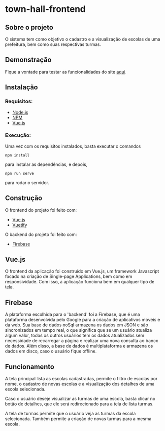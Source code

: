# town-hall-frontend

## Sobre o projeto

O sistema tem como objetivo o cadastro e a visualização de escolas de uma prefeitura, bem como suas respectivas turmas.

## Demonstração

Fique a vontade para testar as funcionalidades do site [aqui](https://town-hall-framework.web.app/).

## Instalação

### Requisitos:
- [Node.js](https://nodejs.org/en/)
- [NPM](https://www.npmjs.com/)
- [Vue.js](https://vuejs.org/)

### Execução:
Uma vez com os requisitos instalados, basta executar o comandos 
```
npm install
```
para instalar as dependências, e depois, 
```
npm run serve
```
para rodar o servidor.

## Construção

O frontend do projeto foi feito com:
- [Vue.js](https://vuejs.org/)
- [Vuetify](https://vuetifyjs.com/en/)

O backend do projeto foi feito com:
- [Firebase](https://firebase.google.com/)

## Vue.js

O frontend da aplicação foi construído em Vue.js, um framework Javascript focado na criação de Single-page Applications, bem como em responsividade. Com isso, a aplicação funciona bem em qualquer tipo de tela.

## Firebase

A plataforma escolhida para o 'backend' foi a Firebase, que é uma plataforma desenvolvida pelo Google para a criação de aplicativos móveis e da web. 
Sua base de dados noSql armazena os dados em JSON e são sincronizados em tempo real, o que significa que se um usuário atualiza algum valor, todos os outros usuários tem os dados atualizados sem necessidade de recarregar a página e realizar uma nova consulta ao banco de dados.
Além disso, a base de dados é multiplataforma e armazena os dados em disco, caso o usuário fique offline.


## Funcionamento

A tela principal lista as escolas cadastradas, permite o filtro de escolas por nome, o cadastro de novas escolas e a visualização dos detalhes de uma escola selecionada.

Caso o usuário deseje visualizar as turmas de uma escola, basta clicar no botão de detalhes, que ele será redirecionado para a tela de lista turmas.

A tela de turmas permite que o usuário veja as turmas da escola selecionada. Também permite a criação de novas turmas para a mesma escola.
